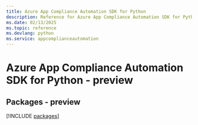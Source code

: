 ```yaml
---
title: Azure App Compliance Automation SDK for Python
description: Reference for Azure App Compliance Automation SDK for Python
ms.date: 02/13/2025
ms.topic: reference
ms.devlang: python
ms.service: appcomplianceautomation
---
```

# Azure App Compliance Automation SDK for Python - preview
## Packages - preview
[!INCLUDE [packages](app-compliance-automation-index.md)]